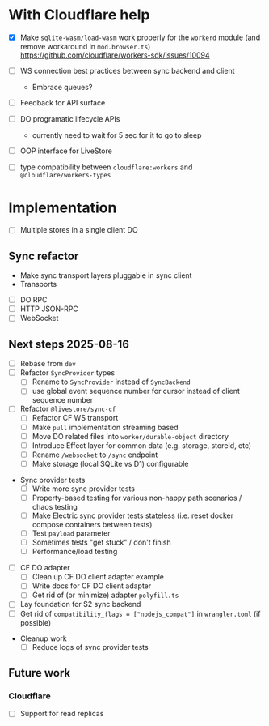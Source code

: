 # With Cloudflare help

- [x] Make `sqlite-wasm/load-wasm` work properly for the `workerd` module (and remove workaround in `mod.browser.ts`) https://github.com/cloudflare/workers-sdk/issues/10094
- [ ] WS connection best practices between sync backend and client
  - Embrace queues?
- [ ] Feedback for API surface
- [ ] DO programatic lifecycle APIs
  - currently need to wait for 5 sec for it to go to sleep

- [ ] OOP interface for LiveStore
- [ ] type compatibility between `cloudflare:workers` and `@cloudflare/workers-types`

# Implementation

- [ ] Multiple stores in a single client DO

## Sync refactor

- Make sync transport layers pluggable in sync client 
- Transports
 - [ ] DO RPC
 - [ ] HTTP JSON-RPC
 - [ ] WebSocket

## Next steps 2025-08-16

- [ ] Rebase from `dev`
- [ ] Refactor `SyncProvider` types
  - [ ] Rename to `SyncProvider` instead of `SyncBackend`
  - [ ] use global event sequence number for cursor instead of client sequence number
- [ ] Refactor `@livestore/sync-cf`
  - [ ] Refactor CF WS transport
  - [ ] Make `pull` implementation streaming based
  - [ ] Move DO related files into `worker/durable-object` directory
  - [ ] Introduce Effect layer for common data (e.g. storage, storeId, etc)
  - [ ] Rename `/websocket` to `/sync` endpoint
  - [ ] Make storage (local SQLite vs D1) configurable
- Sync provider tests
  - [ ] Write more sync provider tests
  - [ ] Property-based testing for various non-happy path scenarios / chaos testing
  - [ ] Make Electric sync provider tests stateless (i.e. reset docker compose containers between tests)
  - [ ] Test `payload` parameter
  - [ ] Sometimes tests "get stuck" / don't finish
  - [ ] Performance/load testing
- [ ] CF DO adapter
  - [ ] Clean up CF DO client adapter example
  - [ ] Write docs for CF DO client adapter
  - [ ] Get rid of (or minimize) adapter `polyfill.ts`
- [ ] Lay foundation for S2 sync backend
- [ ] Get rid of `compatibility_flags = ["nodejs_compat"]` in `wrangler.toml` (if possible)
- Cleanup work
  - [ ] Reduce logs of sync provider tests

## Future work

### Cloudflare

- [ ] Support for read replicas